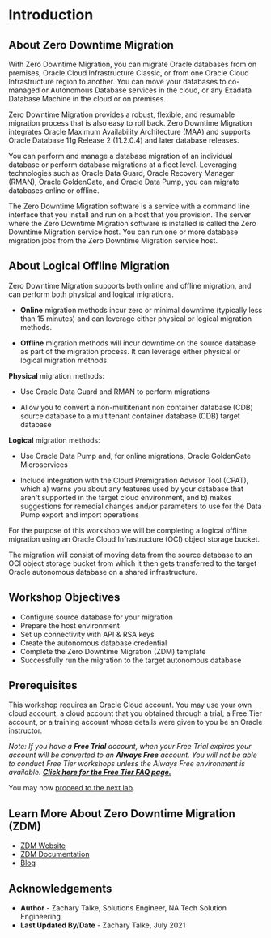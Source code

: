 # Introduction

## About Zero Downtime Migration

With Zero Downtime Migration, you can migrate Oracle databases from on premises, Oracle Cloud Infrastructure Classic, or from one Oracle Cloud Infrastructure region to another. You can move your databases to co-managed or Autonomous Database services in the cloud, or any Exadata Database Machine in the cloud or on premises.

Zero Downtime Migration provides a robust, flexible, and resumable migration process that is also easy to roll back. Zero Downtime Migration integrates Oracle Maximum Availability Architecture (MAA) and supports Oracle Database 11g Release 2 (11.2.0.4) and later database releases.

You can perform and manage a database migration of an individual database or perform database migrations at a fleet level. Leveraging technologies such as Oracle Data Guard, Oracle Recovery Manager (RMAN), Oracle GoldenGate, and Oracle Data Pump, you can migrate databases online or offline.

The Zero Downtime Migration software is a service with a command line interface that you install and run on a host that you provision. The server where the Zero Downtime Migration software is installed is called the Zero Downtime Migration service host. You can run one or more database migration jobs from the Zero Downtime Migration service host.

## About Logical Offline Migration
Zero Downtime Migration supports both online and offline migration, and can perform both physical and logical migrations.

* **Online** migration methods incur zero or minimal downtime (typically less than 15 minutes) and can leverage either physical or logical migration methods.

* **Offline** migration methods will incur downtime on the source database as part of the migration process. It can leverage either physical or logical migration methods.

**Physical** migration methods:

* Use Oracle Data Guard and RMAN to perform migrations

* Allow you to convert a non-multitenant non container database (CDB) source database to a multitenant container database (CDB) target database

**Logical** migration methods:

* Use Oracle Data Pump and, for online migrations, Oracle GoldenGate Microservices

* Include integration with the Cloud Premigration Advisor Tool (CPAT), which a) warns you about any features used by your database that aren't supported in the target cloud environment, and b) makes suggestions for remedial changes and/or parameters to use for the Data Pump export and import operations

For the purpose of this workshop we will be completing a logical offline migration using an Oracle Cloud Infrastructure (OCI) object storage bucket.

The migration will consist of moving data from the source database to an OCI object storage bucket from which it then gets transferred to the target Oracle autonomous database on a shared infrastructure.  

## Workshop Objectives

* Configure source database for your migration
* Prepare the host environment
* Set up connectivity with API & RSA keys
* Create the autonomous database credential
* Complete the Zero Downtime Migration (ZDM) template
* Successfully run the migration to the target autonomous database

## Prerequisites

This workshop requires an Oracle Cloud account. You may use your own cloud account, a cloud account that you obtained through a trial, a Free Tier account, or a training account whose details were given to you be an Oracle instructor.

*Note: If you have a **Free Trial** account, when your Free Trial expires your account will be converted to an **Always Free** account. You will not be able to conduct Free Tier workshops unless the Always Free environment is available. **[Click here for the Free Tier FAQ page.](https://www.oracle.com/cloud/free/faq.html)***

You may now [proceed to the next lab](#next).

## Learn More About Zero Downtime Migration (ZDM)

* [ZDM Website](https://www.oracle.com/database/technologies/rac/zdm.html)
* [ZDM Documentation](https://docs.oracle.com/en/database/oracle/zero-downtime-migration/21.1/zdmug/introduction-to-zero-downtime-migration.html#GUID-A4EC1775-307C-47A6-89FB-E4C3F1FBC4F5)
* [Blog](https://blogs.oracle.com/maa/new:-oracle-zero-downtime-migration-21c)

## Acknowledgements
* **Author** - Zachary Talke, Solutions Engineer, NA Tech Solution Engineering
* **Last Updated By/Date** - Zachary Talke, July 2021
